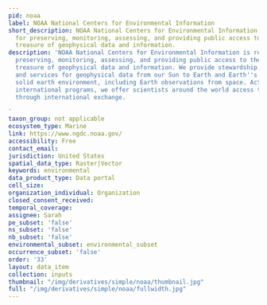```yaml
---
pid: noaa
label: NOAA National Centers for Environmental Information
short_description: NOAA National Centers for Environmental Information is responsible
  for preserving, monitoring, assessing, and providing public access to the Nation's
  treasure of geophysical data and information.
description: 'NOAA National Centers for Environmental Information is responsible for
  preserving, monitoring, assessing, and providing public access to the Nation''s
  treasure of geophysical data and information. We provide stewardship, products,
  and services for geophysical data from our Sun to Earth and Earth''s sea floor and
  solid earth environment, including Earth observations from space. Active in many
  international programs, we offer scientists around the world access to global databases
  through international exchange.

'
taxon_group: not applicable
ecosystem_type: Marine
link: https://www.ngdc.noaa.gov/
accessibility: Free
contact_email: 
jurisdiction: United States
spatial_data_type: Raster|Vector
keywords: environmental
data_product_type: Data portal
cell_size: 
organization_individual: Organization
closed_consent_received: 
temporal_coverage: 
assignee: Sarah
pe_subset: 'false'
ns_subset: 'false'
nb_subset: 'false'
environmental_subset: environmental_subset
occurrence_subset: 'false'
order: '33'
layout: data_item
collection: inputs
thumbnail: "/img/derivatives/simple/noaa/thumbnail.jpg"
full: "/img/derivatives/simple/noaa/fullwidth.jpg"
---
```

